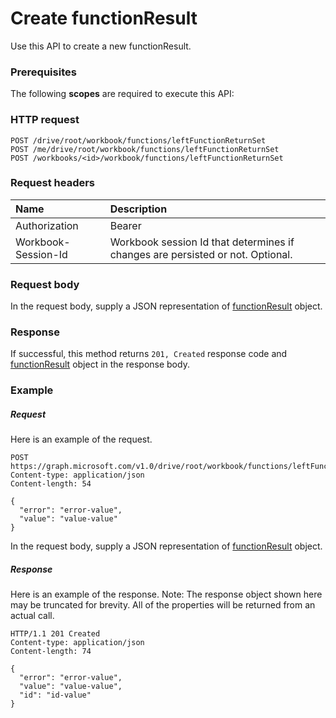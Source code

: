 # Create functionResult

Use this API to create a new functionResult.
### Prerequisites
The following **scopes** are required to execute this API: 
### HTTP request
<!-- { "blockType": "ignored" } -->
```http
POST /drive/root/workbook/functions/leftFunctionReturnSet
POST /me/drive/root/workbook/functions/leftFunctionReturnSet
POST /workbooks/<id>/workbook/functions/leftFunctionReturnSet

```
### Request headers
| Name       | Description|
|:---------------|:----------|
| Authorization  | Bearer <code>|
| Workbook-Session-Id  | Workbook session Id that determines if changes are persisted or not. Optional.|

### Request body
In the request body, supply a JSON representation of [functionResult](../resources/functionresult.md) object.


### Response
If successful, this method returns `201, Created` response code and [functionResult](../resources/functionresult.md) object in the response body.

### Example
##### Request
Here is an example of the request.
<!-- {
  "blockType": "request",
  "name": "create_functionresult_from_functions"
}-->
```http
POST https://graph.microsoft.com/v1.0/drive/root/workbook/functions/leftFunctionReturnSet
Content-type: application/json
Content-length: 54

{
  "error": "error-value",
  "value": "value-value"
}
```
In the request body, supply a JSON representation of [functionResult](../resources/functionresult.md) object.
##### Response
Here is an example of the response. Note: The response object shown here may be truncated for brevity. All of the properties will be returned from an actual call.
<!-- {
  "blockType": "response",
  "truncated": true,
  "@odata.type": "microsoft.graph.functionResult"
} -->
```http
HTTP/1.1 201 Created
Content-type: application/json
Content-length: 74

{
  "error": "error-value",
  "value": "value-value",
  "id": "id-value"
}
```

<!-- uuid: 8fcb5dbc-d5aa-4681-8e31-b001d5168d79
2015-10-25 14:57:30 UTC -->
<!-- {
  "type": "#page.annotation",
  "description": "Create functionResult",
  "keywords": "",
  "section": "documentation",
  "tocPath": ""
}-->